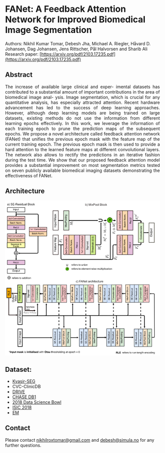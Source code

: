 # FANet: A Feedback Attention Network for Improved Biomedical Image Segmentation
Authors: Nikhil Kumar Tomar, Debesh Jha, Michael A. Riegler, Håvard D. Johansen, Dag Johansen, Jens Rittscher, Pål Halvorsen and  Sharib Ali
<br/>
Research paper: [https://arxiv.org/pdf/2103.17235.pdf](https://arxiv.org/pdf/2103.17235.pdf)

## Abstract
<div align="justify">
The increase of available large clinical and exper- imental datasets has contributed to a substantial amount of important contributions in the area of biomedical image anal- ysis. Image segmentation, which is crucial for any quantitative analysis, has especially attracted attention. Recent hardware advancement has led to the success of deep learning approaches. However, although deep learning models are being trained on large datasets, existing methods do not use the information from different learning epochs effectively. In this work, we leverage the information of each training epoch to prune the prediction maps of the subsequent epochs. We propose a novel architecture called feedback attention network (FANet) that unifies the previous epoch mask with the feature map of the current training epoch. The previous epoch mask is then used to provide a hard attention to the learned feature maps at different convolutional layers. The network also allows to rectify the predictions in an iterative fashion during the test time. We show that our proposed feedback attention model provides a substantial improvement on most segmentation metrics tested on seven publicly available biomedical imaging datasets demonstrating the effectiveness of FANet.
</div>

## Architecture
![FANet Architecture](files/fanet_architecture.png)

## Dataset:
- [Kvasir-SEG](https://datasets.simula.no/kvasir-seg)
- CVC-ClinicDB
- [DRIVE](https://drive.grand-challenge.org)
- [CHASE DB1](https://blogs.kingston.ac.uk/retinal/chasedb1)
- [2018 Data Science Bowl](https://www.kaggle.com/c/data-science-bowl-2018)
- [ISIC 2018](https://challenge2018.isic-archive.com/task1/)
- [EM](https://imagej.net/events/isbi-2012-segmentation-challenge)

## Contact
Please contact nikhilroxtomar@gmail.com and debesh@simula.no for any further questions. 
